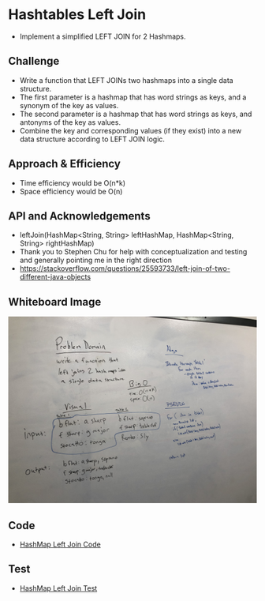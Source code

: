 # Hashtables Left Join
- Implement a simplified LEFT JOIN for 2 Hashmaps.

## Challenge
- Write a function that LEFT JOINs two hashmaps into a single data structure.
- The first parameter is a hashmap that has word strings as keys, and a synonym of the key as values.
- The second parameter is a hashmap that has word strings as keys, and antonyms of the key as values.
- Combine the key and corresponding values (if they exist) into a new data structure according to LEFT JOIN logic.

## Approach & Efficiency
- Time efficiency would be O(n*k)
- Space efficiency would be O(n)

## API and Acknowledgements
- leftJoin(HashMap<String, String> leftHashMap, HashMap<String, String> rightHashMap)
- Thank you to Stephen Chu for help with conceptualization and testing and generally pointing me in the right direction
- https://stackoverflow.com/questions/25593733/left-join-of-two-different-java-objects

## Whiteboard Image
![](../img/HashMapLeftJoin.jpeg)

## Code
- [HashMap Left Join Code](../../src/main/java/Java/LeftJoin/LeftJoin.java)

## Test
- [HashMap Left Join Test](../../src/test/java/Java/LeftJoin/LeftJoinTest.java)
